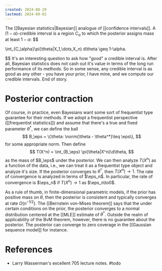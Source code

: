 ```yaml
---
created: 2024-08-29
lastmod: 2024-09-02
---
```

The [[Bayesian statistics|Bayesian]] analogue of [[confidence intervals]]. A $(1-\alpha)$-credible interval is a region $C_\alpha$ to which the posterior assigns mass at least $1-\alpha$: 
$$

\int_{C_\alpha}\pi(\theta|X_1,\dots,X_n) d\theta \geq 1-\alpha.

$$
It's an interesting question to ask how "good" a credible interval is. After all, Bayesian statistics does not cash out it's value in terms of the long run performance of its methods. So in some sense, any credible interval is as good as any other - you have your prior, I have mine, and we compute our credible intervals. End of story. 

# Posterior contraction

Of course, in practice, even Bayesians want some sort of frequentist type guarantee for their methods. If we adopt a frequentist perspective ([[frequentist statistics]]) and assume that there's a true and fixed parameter $\theta^*$, we can define the ball
$$
B_\eps = \{\theta: \norm{\theta - \theta^*}\leq \eps\},
$$
for some appropriate norm. Then define $$
T(X^n) = \int_{B_\eps} \pi(\theta|X^n)\d\theta,
$$
as the mass of $B_\eps$ under the posterior. We can then analyze $T(X^n)$ as a function of the data, i.e., we can treat it as a frequentist type object and analyze it's size. If the posterior converges to $\theta^*$, then $T(X^n)\to 1$. The rate of convergence is analyzed in terms of $\eps_n$. In particular, the rate of convergence is $\eps_n$ if $T(X^n)\to 1$ as $\eps_n\to0$.

As a rule of thumb, in finite-dimensional parametric models, if the prior has positive mass on $\theta$, then the posterior is consistent and typically converges at rate $O(n^{-1/2})$. The [[Bernstein von-Mises theorem]] says that the under certain conditions on the prior, the posterior converges to a normal distribution centered at the [[MLE]] estimate of $\theta^*$. Outside the realm of applicability of the BvM theorem, however, there is no guarantee about the posterior. The posterior can converge to zero coverage in the [[Gaussian sequence model]] for instance.

# References 
- Larry Wasserman's excellent 705 lecture notes. #todo 